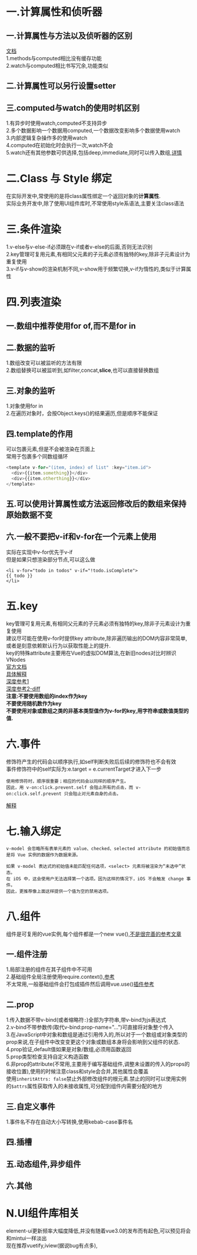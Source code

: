 一.计算属性和侦听器  
===
  一.计算属性与方法以及侦听器的区别  
  ---  
    
  [文档](https://cn.vuejs.org/v2/guide/computed.html)  
  1.methods与computed相比没有缓存功能  
  2.watch与computed相比书写冗余,功能类似  
    
  二.计算属性可以另行设置setter  
  ---  
  
  三.computed与watch的使用时机区别
  ---
  1.有异步时使用watch,computed不支持异步  
  2.多个数据影响一个数据用computed,一个数据改变影响多个数据使用watch  
  3.内部逻辑复杂操作多的使用watch  
  4.computed在初始化时会执行一次,watch不会  
  5.watch还有其他参数可供选择,包括deep,immediate,同时可以传入数组,[详情](https://cn.vuejs.org/v2/api/#watch)  
  
二.Class 与 Style 绑定  
===  
  
  在实际开发中,常使用的是将class属性绑定一个返回对象的**计算属性**.  
  实际业务开发中,除了使用UI组件库时,不常使用style系语法,主要关注class语法  
  
三.条件渲染  
===
  1.v-else与v-else-if必须跟在v-if或者v-else的后面,否则无法识别  
  2.key管理可复用元素,有相同父元素的子元素必须有独特的key,除非子元素设计为重复使用  
  3.v-if与v-show的渲染机制不同,v-show用于频繁切换,v-if为惰性的,类似于计算属性  
  
四.列表渲染
===
  一.数组中推荐使用for of,而不是for in  
  ---  
  
  二.数据的监听  
  ---  
    
  1.数组改变可以被监听的方法有限  
  2.数组替换可以被监听到,如filter,concat,**slice**,也可以直接替换数组  
  
  三.对象的监听  
  ---  
    
  1.对象使用for in  
  2.在遍历对象时，会按Object.keys()的结果遍历,但是顺序不能保证
    
  四.template的作用
  ---
    
  可以包裹元素,但是不会被渲染在页面上  
  常用于包裹多个同数组循环  
  ```Vue.js
  <template v-for="(item, index) of list" :key="item.id">
    <div>{{item.something}}</div>
    <div>{{item.otherthing}}</div>
  </template>  
  ```
    
  五.可以使用计算属性或方法返回修改后的数组来保持原始数据不变  
  ---
  六.一般不要把v-if和v-for在一个元素上使用  
  ---
  实际在实现中v-for优先于v-if  
  但是如果只想渲染部分节点,可以这么做  
  ```
  <li v-for="todo in todos" v-if="!todo.isComplete">
  {{ todo }}
  </li>
  ```

五.key  
===
  key管理可复用元素,有相同父元素的子元素必须有独特的key,除非子元素设计为重复使用  
  建议尽可能在使用v-for时提供key attribute,除非遍历输出的DOM内容非常简单,或者是刻意依赖默认行为以获取性能上的提升.  
  key的特殊attribute主要用在Vue的虚拟DOM算法,在新旧nodes对比时辨识VNodes  
  [官方文档](https://cn.vuejs.org/v2/api/#key)  
  [具体解释](https://www.jianshu.com/p/4bd5e745ce95)  
  [深度参考1](https://github.com/sl1673495/blogs/issues/39)  
  [深度参考2-diff](https://juejin.im/post/5e7c680451882535e2042bc9)  
  **注意:不要使用数组的index作为key**  
  **不要使用随机数作为key**  
  **不要使用对象或数组之类的非基本类型值作为v-for的key,用字符串或数值类型的值.**  

六.事件  
===  
  修饰符产生的代码会以顺序执行,如self判断失败后后续的修饰符也不会有效  
  事件修饰符中的self实际为:e.target = e.currentTarget才进入下一步  
  ```
  使用修饰符时，顺序很重要；相应的代码会以同样的顺序产生。  
  因此，用 v-on:click.prevent.self 会阻止所有的点击，而 v-on:click.self.prevent 只会阻止对元素自身的点击。  
  ```
  [解释](https://www.oschina.net/question/1785591_2273843?sort=default)  
  
七.输入绑定  
===
```
v-model 会忽略所有表单元素的 value、checked、selected attribute 的初始值而总是将 Vue 实例的数据作为数据来源。
```
```
如果 v-model 表达式的初始值未能匹配任何选项，<select> 元素将被渲染为“未选中”状态。
在 iOS 中，这会使用户无法选择第一个选项。因为这样的情况下，iOS 不会触发 change 事件。
因此，更推荐像上面这样提供一个值为空的禁用选项。
```

八.组件  
===
  
  
  组件是可复用的vue实例,每个组件都是一个new vue(),[不是很完善的参考文章](https://segmentfault.com/a/1190000020781076)  
    
  一.组件注册
  ---
  1.局部注册的组件在其子组件中不可用  
  2.基础组件全局注册使用require.context(),[参考](https://webpack.docschina.org/guides/dependency-management/#requirecontext)  
  不太常用,一般基础组件会打包成插件然后调用vue.use()[插件参考](https://cn.vuejs.org/v2/guide/plugins.html)  
    
  二.prop
  ---
  1.传入数据不带v-bind(或者缩略符`:`)全部为字符串,带v-bind为js表达式  
  2.v-bind不带参数传(取代v-bind:prop-name="...")可直接将对象整个传入  
  3.在JavaScript中对象和数组是通过引用传入的,所以对于一个数组或对象类型的prop来说,在子组件中改变变更这个对象或数组本身将会影响到父组件的状态.  
  4.prop验证,default值如果是对象/数组,必须用函数返回  
  5.prop类型检查支持自定义构造函数  
  6.非prop的attribute(不常用,主要用于编写基础组件,调整未设置的传入的props的接收位置),使用的时候注意class和style会合并,其他属性会覆盖  
    使用`inheritAttrs: false`禁止外部修改组件的根元素.禁止的同时可以使用实例的`$attrs`属性获取传入的未接收属性,可分配到组件内需要分配的地方  
  
  三.自定义事件
  ---
  1.事件名不存在自动大小写转换,使用kebab-case事件名  



  四.插槽
  ---
    
  五.动态组件,异步组件  
  ---
  
  六.其他
  ---
  


N.UI组件库相关  
===  
  
  element-ui更新频率大幅度降低,并没有随着vue3.0的发布而有起色,可以预见将会和mintui一样淡出  
  现在推荐vuetify,iview(据说bug有点多),
  
